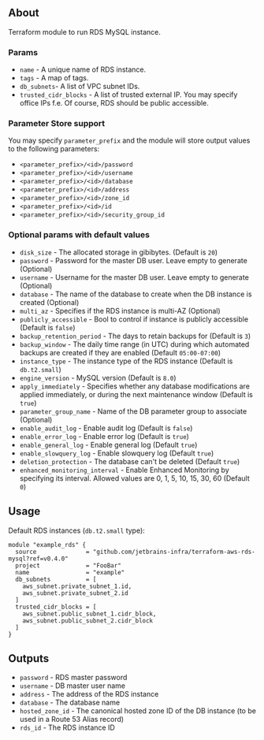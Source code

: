 ## About
Terraform module to run RDS MySQL instance. 

### Params 
* `name` - A unique name of RDS instance.
* `tags` - A map of tags.
* `db_subnets`- A list of VPC subnet IDs.
* `trusted_cidr_blocks` - A list of trusted external IP. You may specify office IPs f.e. Of course, RDS should be public accessible.

### Parameter Store support
You may specify `parameter_prefix` and the module will store output values to the following parameters:
* `<parameter_prefix>/<id>/password`
* `<parameter_prefix>/<id>/username`
* `<parameter_prefix>/<id>/database`
* `<parameter_prefix>/<id>/address`
* `<parameter_prefix>/<id>/zone_id`
* `<parameter_prefix>/<id>/id`
* `<parameter_prefix>/<id>/security_group_id`


### Optional params with default values
* `disk_size` - The allocated storage in gibibytes. (Default is `20`)
* `password` - Password for the master DB user. Leave empty to generate (Optional)
* `username` - Username for the master DB user. Leave empty to generate (Optional)
* `database` - The name of the database to create when the DB instance is created (Optional)
* `multi_az` - Specifies if the RDS instance is multi-AZ (Optional)
* `publicly_accessible` - Bool to control if instance is publicly accessible (Default is `false`)
* `backup_retention_period` - The days to retain backups for (Default is `3`)
* `backup_window` - The daily time range (in UTC) during which automated backups are created if they are enabled (Default `05:00-07:00`)
* `instance_type` - The instance type of the RDS instance (Default is `db.t2.small`)
* `engine_version` - MySQL version (Default is `8.0`)
* `apply_immediately` - Specifies whether any database modifications are applied immediately, or during the next maintenance window (Default is `true`)
* `parameter_group_name` - Name of the DB parameter group to associate (Optional)
* `enable_audit_log` - Enable audit log (Default is `false`)
* `enable_error_log` - Enable error log (Default is `true`)
* `enable_general_log` - Enable general log (Default `true`)
* `enable_slowquery_log` - Enable slowquery log (Default `true`)
* `deletion_protection` - The database can't be deleted (Default `true`)
* `enhanced_monitoring_interval` - Enable Enhanced Monitoring by specifying its interval. Allowed values are 0, 1, 5, 10, 15, 30, 60 (Default `0`)

## Usage

Default RDS instances (`db.t2.small` type):
```hcl
module "example_rds" {
  source              = "github.com/jetbrains-infra/terraform-aws-rds-mysql?ref=v0.4.0"
  project             = "FooBar"
  name                = "example"
  db_subnets          = [
    aws_subnet.private_subnet_1.id,
    aws_subnet.private_subnet_2.id
  ]
  trusted_cidr_blocks = [
    aws_subnet.public_subnet_1.cidr_block,
    aws_subnet.public_subnet_2.cidr_block
  ]
}
```

## Outputs

* `password` - RDS master password
* `username` - DB master user name
* `address` - The address of the RDS instance
* `database` - The database name
* `hosted_zone_id` - The canonical hosted zone ID of the DB instance (to be used in a Route 53 Alias record)
* `rds_id` - The RDS instance ID